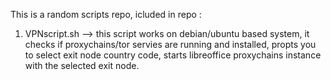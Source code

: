 This is a random scripts repo, icluded in repo :

1. VPNscript.sh --> this script works on debian/ubuntu based system, it checks if proxychains/tor servies are running and installed, propts you to select exit node country code,
starts libreoffice proxychains instance with the selected exit node.
